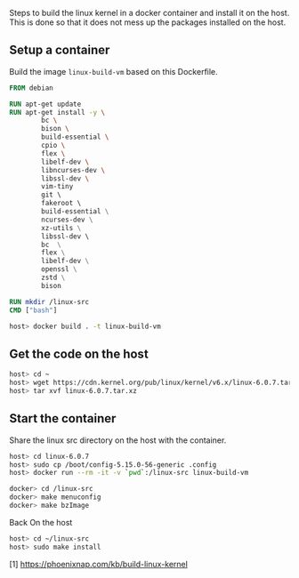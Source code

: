 Steps to build the linux kernel in a docker container and install it on the host.
This is done so that it does not mess up the packages installed on the host.


## Setup a container

Build the image `linux-build-vm` based on this Dockerfile.

```Dockerfile
FROM debian

RUN apt-get update
RUN apt-get install -y \
        bc \
        bison \
        build-essential \
        cpio \
        flex \
        libelf-dev \
        libncurses-dev \
        libssl-dev \
        vim-tiny
        git \ 
        fakeroot \ 
        build-essential \
        ncurses-dev \
        xz-utils \
        libssl-dev \ 
        bc  \
        flex \
        libelf-dev \
        openssl \
        zstd \
        bison

RUN mkdir /linux-src
CMD ["bash"]
```

```bash
host> docker build . -t linux-build-vm
```

## Get the code on the host

```bash
host> cd ~
host> wget https://cdn.kernel.org/pub/linux/kernel/v6.x/linux-6.0.7.tar.xz
host> tar xvf linux-6.0.7.tar.xz
```

## Start the container

Share the linux src directory on the host with the container.

```bash
host> cd linux-6.0.7
host> sudo cp /boot/config-5.15.0-56-generic .config
host> docker run --rm -it -v `pwd`:/linux-src linux-build-vm
```

```bash
docker> cd /linux-src
docker> make menuconfig
docker> make bzImage
```

Back On the host
```bash
host> cd ~/linux-src
host> sudo make install
```

[1] https://phoenixnap.com/kb/build-linux-kernel
